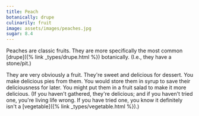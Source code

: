 ```yaml
---
title: Peach
botanically: drupe
culinarily: fruit
image: assets/images/peaches.jpg
sugar: 8.4
---
```

Peaches are classic fruits. They are more specifically the most common [drupe]({% link _types/drupe.html %}) botanically. (I.e., they have a stone/pit.)

They are very obviously a fruit. They're sweet and delicious for dessert. You make delicious pies from them. You would store them in syrup to save their deliciousness for later. You might put them in a fruit salad to make it more delicious. (If you haven't gathered, they're delicious; and if you haven't tried one, you're living life wrong. If you have tried one, you know it definitely isn't a [vegetable]({% link _types/vegetable.html %}).)
